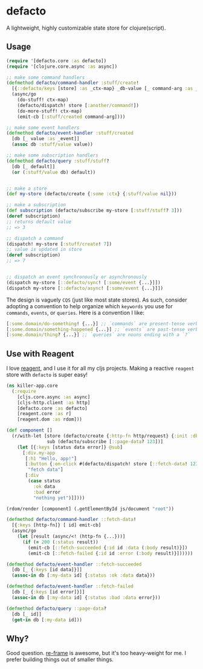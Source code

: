 # defacto

A lightweight, highly customizable state store for clojure(script).

## Usage

```clojure
(require '[defacto.core :as defacto])
(require '[clojure.core.async :as async])

;; make some command handlers
(defmethod defacto/command-handler :stuff/create!
  [{::defacto/keys [store] :as _ctx-map} _db-value [_ command-arg :as _command] emit-cb]
  (async/go
    (do-stuff! ctx-map)
    (defacto/dispatch! store [:another/command!])
    (do-more-stuff! ctx-map)
    (emit-cb [:stuff/created command-arg])))

;; make some event handlers
(defmethod defacto/event-handler :stuff/created
  [db [_ value :as _event]]
  (assoc db :stuff/value value))

;; make some subscription handlers
(defmethod defacto/query :stuff/stuff?
  [db [_ default]]
  (or (:stuff/value db) default))


;; make a store
(def my-store (defacto/create {:some :ctx} {:stuff/value nil}))

;; make a subscription
(def subscription (defacto/subscribe my-store [:stuff/stuff? 3]))
(deref subscription)
;; returns default value
;; => 3

;; dispatch a command
(dispatch! my-store [:stuff/create! 7])
;; value is updated in store
(deref subscription)
;; => 7


;; dispatch an event synchronously or asynchronously
(dispatch my-store [::defacto/sync! [:some/event {...}]])
(dispatch my-store [::defacto/async! [:some/event {...}]])
```

The design is vaguely `CQS` (just like most state stores). As such, consider adopting a convention to help organize
which `keywords` you use for `commands`, `events`, or `queries`. Here is a convention I like:

```clojure
[:some.domain/do-something! {...}] ;; `commands` are present-tense verbs ending with a `!`
[:some.domain/something-happened {...}] ;; `events` are past-tense verbs
[:some.domain/thing? {...}] ;; `queries` are nouns ending with a `?`
```

## Use with Reagent

I love [reagent](https://github.com/reagent-project/reagent), and I use it for all my cljs projects. Making a
reactive `reagent` store with `defacto` is super easy!

```clojure
(ns killer-app.core
  (:require
    [cljs.core.async :as async]
    [cljs-http.client :as http]
    [defacto.core :as defacto]
    [reagent.core :as r]
    [reagent.dom :as rdom]))

(def component []
  (r/with-let [store (defacto/create {:http-fn http/request} {:init :db} r/atom)
               sub (defacto/subscribe [::page-data? 123])]
    (let [{:keys [status data error]} @sub]
      [:div.my-app
       [:h1 "Hello, app!"]
       [:button {:on-click #(defacto/dispatch! store [::fetch-data! 123])}
        "fetch data"]
       [:div
        (case status
          :ok data
          :bad error
          "nothing yet")]])))

(rdom/render [component] (.getElementById js/document "root"))

(defmethod defacto/command-handler ::fetch-data!
  [{:keys [http-fn]} [ id] emit-cb]
  (async/go
    (let [result (async/<! (http-fn {...}))]
      (if (= 200 (:status result))
        (emit-cb [::fetch-succeeded {:id id :data (:body result)}])
        (emit-cb [::fetch-failed {:id id :error (:body result)}])))))

(defmethod defacto/event-handler ::fetch-succeeded
  [db [_ {:keys [id data]}]]
  (assoc-in db [:my-data id] {:status :ok :data data}))

(defmethod defacto/event-handler ::fetch-failed
  [db [_ {:keys [id error]}]]
  (assoc-in db [:my-data id] {:status :bad :data error}))

(defmethod defacto/query ::page-data?
  [db [_ id]]
  (get-in db [:my-data id]))
```

## Why?

Good question. [re-frame](https://github.com/day8/re-frame) is awesome, but it's too heavy-weight for me. I prefer
building things out of smaller things.
